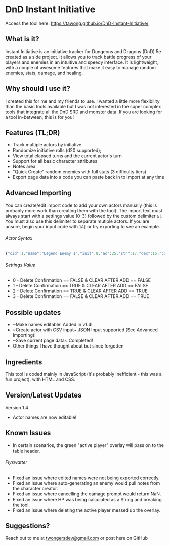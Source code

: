 # DnD Instant Initiative

Access the tool here: https://tawong.github.io/DnD-Instant-Initiative/

## What is it?
Instant Initiative is an initiative tracker for Dungeons and Dragons (DnD) 5e created as a side project. It allows you to track battle progress of your players and enemies in an intuitive and speedy interface. It is lightweight, with a couple of awesome features that make it easy to manage random enemies, stats, damage, and healing.

## Why should I use it?
I created this for me and my friends to use. I wanted a little more flexibility than the basic tools available but I was not interested in the super complex tools that integrate all the DnD SRD and monster data. If you are looking for a tool in-between, this is for you!

## Features (TL;DR)
+ Track multiple actors by initiative
+ Randomize initiative rolls (d20 supported);
+ View total elapsed turns and the current actor's turn
+ Support for all basic character attributes
+ Notes area
+ "Quick Create" random enemies with full stats (3 difficulty tiers)
+ Export page data into a code you can paste back in to import at any time

## Advanced Importing
You can create/edit import code to add your own actors manually (this is probably more work than creating them with the tool).
The import text must always start with a settings value (0-3) followed by the custom delimiter ```&|```. You must also use this delimiter to separate mutiple actors.
If you are unsure, begin your input code with ```1&|``` or try exporting to see an example.

###### Actor Syntax
```javascript
{"cid":1,"name":"Legend Enemy 1","init":8,"ac":25,"str":17,"dex":15,"con":24,"int":14,"wis":17,"cha":23,"hp":432,"notes":""}
```

###### Settings Value
+ 0 - Delete Confirmation == FALSE & CLEAR AFTER ADD == FALSE
+ 1 - Delete Confirmation == TRUE & CLEAR AFTER ADD == FALSE
+ 2 - Delete Confirmation == TRUE & CLEAR AFTER ADD == TRUE
+ 3 - Delete Confirmation == FALSE & CLEAR AFTER ADD == TRUE

## Possible updates
+ ~Make names editable! Added in v1.4!
+ ~Create actor with CSV input~ JSON Input supported (See Advanced Importing)!
+ ~Save current page data~ Completed!
+ Other things I have thought about but since forgotten

## Ingredients
This tool is coded mainly in JavaScript (it's probably inefficient - this was a fun project), with HTML and CSS.

## Version/Latest Updates
Version 1.4

+ Actor names are now editable!

## Known Issues
+ In certain scenarios, the green "active player" overlay will pass on to the table header.

###### Flyswatter
+ Fixed an issue where edited names were not being exported correctly.
+ Fixed an issue where auto-generating an enemy would pull notes from the character creator.
+ Fixed an issue where cancelling the damage prompt would return NaN.
+ Fixed an issue where HP was being calculated as a String and breaking the tool.
+ Fixed an issue where deleting the active player messed up the overlay.

## Suggestions?
Reach out to me at twongersdev@gmail.com or post here on GitHub
